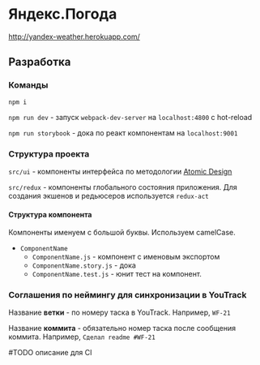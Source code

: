 # Яндекс.Погода

http://yandex-weather.herokuapp.com/

## Разработка

### Команды
`npm i`

`npm run dev` - запуск `webpack-dev-server` на `localhost:4800` c hot-reload

`npm run storybook` - дока по реакт компонентам на `localhost:9001`

### Структура проекта

`src/ui` - компоненты интерфейса по методологии [Atomic Design](http://bradfrost.com/blog/post/atomic-web-design/)

`src/redux` - компоненты глобального состояния приложения. Для создания экшенов и редьюсеров используется `redux-act`

#### Структура компонента
Компоненты именуем с большой буквы. Используем camelCase.

- `ComponentName`
  - `ComponentName.js` - компонент с именовым экспортом
  - `ComponentName.story.js` - дока
  - `ComponentName.test.js` - юнит тест на компонент.

### Соглашения по неймингу для синхронизации в YouTrack

Название **ветки** - по номеру таска в YouTrack. Например, `WF-21`

Название **коммита** - обязательно номер таска после сообщения коммита. Например, `Сделал readme #WF-21`

#TODO описание для CI
